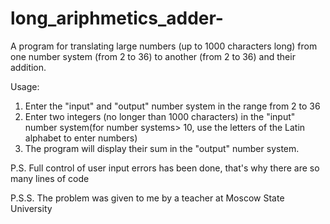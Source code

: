 # long_ariphmetics_adder-
A program for translating large numbers (up to 1000 characters long) from one number system (from 2 to 36) to another (from 2 to 36) and their addition.  

Usage:
1) Enter the "input" and "output" number system in the range from 2 to 36 
2) Enter two integers (no longer than 1000 characters) in the "input" number system(for number systems> 10, use the letters of the Latin alphabet to enter numbers)
3) The program will display their sum in the "output" number system. 

P.S. Full control of user input errors has been done, that's why there are so many lines of code

P.S.S. The problem was given to me by a teacher at Moscow State University

